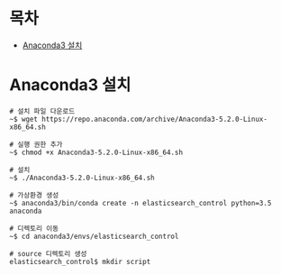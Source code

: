 # 목차

- [Anaconda3 설치](#user-content-anaconda3-설치)

# Anaconda3 설치

```shell
# 설치 파일 다운로드
~$ wget https://repo.anaconda.com/archive/Anaconda3-5.2.0-Linux-x86_64.sh

# 실행 권한 추가
~$ chmod +x Anaconda3-5.2.0-Linux-x86_64.sh

# 설치
~$ ./Anaconda3-5.2.0-Linux-x86_64.sh

# 가상환경 생성
~$ anaconda3/bin/conda create -n elasticsearch_control python=3.5 anaconda

# 디렉토리 이동
~$ cd anaconda3/envs/elasticsearch_control

# source 디렉토리 생성
elasticsearch_control$ mkdir script
```
